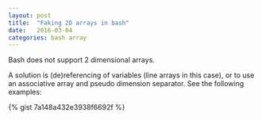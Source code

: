 ```yaml
---
layout: post
title:  "Faking 2D arrays in bash"
date:   2016-03-04
categories: bash array
---
```


Bash does not support 2 dimensional arrays.

A solution is (de)referencing of variables (line arrays in this case),
or to use an associative array and pseudo dimension separator.
See the following examples:

{% gist 7a148a432e3938f6692f %}

